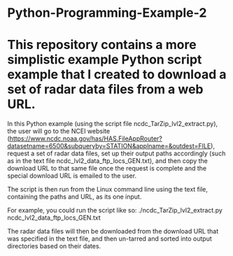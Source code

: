 # Python-Programming-Example-2

# This repository contains a more simplistic example Python script example that I created to download a set of radar data files from a web URL.

In this Python example (using the script file ncdc_TarZip_lvl2_extract.py), the user will go to the NCEI website (https://www.ncdc.noaa.gov/has/HAS.FileAppRouter?datasetname=6500&subqueryby=STATION&applname=&outdest=FILE), request a set of radar data files, set up their output paths accordingly (such as in the text file ncdc_lvl2_data_ftp_locs_GEN.txt), and then copy the download URL to that same file once the request is complete and the special download URL is emailed to the user.

The script is then run from the Linux command line using the text file, containing the paths and URL, as its one input. 

For example, you could run the script like so: ./ncdc_TarZip_lvl2_extract.py ncdc_lvl2_data_ftp_locs_GEN.txt

The radar data files will then be downloaded from the download URL that was specified in the text file, and then un-tarred and sorted into output directories based on their dates.

